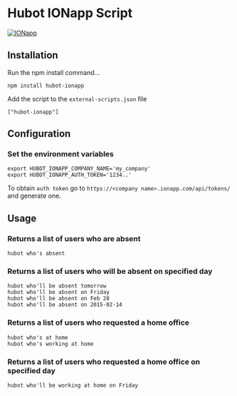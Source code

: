 # Hubot IONapp Script

[![IONapp](https://ionapp.com/static/images/logo-color.png)](https://ionapp.com)


## Installation

Run the npm install command...

    npm install hubot-ionapp


Add the script to the `external-scripts.json` file

    ["hubot-ionapp"]

## Configuration

### Set the environment variables
    export HUBOT_IONAPP_COMPANY_NAME='my_company'
    export HUBOT_IONAPP_AUTH_TOKEN='1234..'

To obtain `auth token` go to `https://<company name>.ionapp.com/api/tokens/` and generate one.

## Usage

### Returns a list of users who are absent
    hubot who's absent

### Returns a list of users who will be absent on specified day
    hubot who'll be absent tomorrow
    hubot who'll be absent on Friday
    hubot who'll be absent on Feb 28
    hubot who'll be absent on 2015-02-14
    
### Returns a list of users who requested a home office
    hubot who's at home
    hubot who's working at home
    
### Returns a list of users who requested a home office on specified day
    hubot who'll be working at home on Friday
